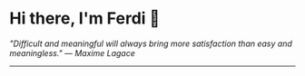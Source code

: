 <h1>Hi there, I'm Ferdi 👋</h1>

<p><em>
  "Difficult and meaningful will always bring more satisfaction than easy and meaningless." — Maxime Lagace
</em></p>

---
